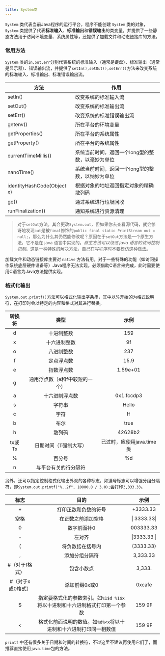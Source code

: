 ```yaml
---
title: System类
---
```


`System` 类代表当前Java程序的运行平台，程序不能创建 `System` 类的对象，`System` 类提供了代表**标准输入**、**标准输出**和**错误输出**的类变量，并提供了一些静态方法用于访问环境变量、系统属性等，还提供了加载文件和动态链接库的方法。

### 常用方法

`System` 类的`in,out,err`分别代表系统的标准输入（通常是键盘）、标准输出（通常是显示器）、错误输出流，并提供了`setIn(),setOut(),setErr()`方法来改变系统的标准输入、标准输出、标准错误输出流。

| 方法                        | 作用                                             |
| --------------------------- | ------------------------------------------------ |
| setIn()                     | 改变系统的标准输入流                             |
| setOut()                    | 改变系统的标准输出流                             |
| setErr()                    | 改变系统的标准错误输出流                         |
| getenv()                    | 所在平台的环境变量                               |
| getProperties()             | 所在平台的系统属性                               |
| getProperty()               | 所在平台的系统属性                               |
| currentTimeMillis()         | 系统当前时间，返回一个long型的整数，以毫妙为单位 |
| nanoTime()                  | 系统当前时间，返回一个long型的整数，以纳妙为单位 |
| identityHashCode(Object  x) | 根据对象的地址返回指定对象的精确散列码           |
| gc()                        | 通过系统进行垃圾回收                             |
| runFinalization()           | 通知系统进行资源清理                             |

> 对于`setOut`方法，其会更改`System.out`，但如果你去查看源代码，就会惊讶地发现`out`是被`final`修饰的`public final static PrintStream out = null;`，那么为什么其仍然能修改呢？原因在于`setOut`方法是一个原生方法，它不是在 java 语言中实现的。*原生方法可以绕过 java 语言的访问控制机制*。这是一种特殊的解决方法，自己在写程序时不要模仿这种做法。

加载文件和动态链接库主要对 `native` 方法有用，对于一些特殊的功能（如访问操作系统底层硬件设备等）Java程序无法实现，必须借助C语言来完成，此时需要使用C语言为Java方法提供实现。

### 格式化输出

`System.out.printf()`方法可以格式化输出字条串，其中以%开始的为格式说明符，在打印时会以特定的内容和格式对其进行替换。

| 转换符 |              类型              |           示例            |
| :----: | :----------------------------: | :-----------------------: |
|   d    |           十进制整数           |            159            |
|   x    |          十六进制整数          |            9f             |
|   o    |           八进制整数           |            237            |
|   f    |           定点浮点数           |           15.9            |
|   e    |           指数浮点数           |         1.59e+01          |
|   g    | 通用浮点数（e和f中较短的一个） |                           |
|   a    |         十六进制浮点数         |        0x1.fccdp3         |
|   s    |             字符串             |           Hello           |
|   c    |              字符              |             H             |
|   b    |              布尔              |           true            |
|   h    |             散列码             |          42628b2          |
| tx或Tx |     日期时间（T强制大写）      | 已过时，应使用java.time类 |
|   %    |             百分号             |            %d             |
|   n    |      与平台有关的行分隔符      |                           |

另外，还可以指定控制格式化输出外观的各种标志，如逗号标志可以增强分组分隔符，即`System.out.printf("%,.2f", 10000.0 / 3.0);`会打印`3,333.33`。

|       标志        |                             目的                             |     示例     |
| :---------------: | :----------------------------------------------------------: | :----------: |
|         +         |                     打印正数和负数的符号                     |   +3333.33   |
|       空格        |                      在正数之前添加空格                      | \| 3333.33\| |
|         0         |                         数字前面补0                          |  003333.33   |
|         -         |                            左对齐                            | \|3333.33 \| |
|         (         |                       将负数括在括号内                       |  (3333.33)   |
|         ,         |                        添加分组分隔符                        |   3,333.33   |
|  #（对于f格式）   |                          包含小数点                          |    3,333.    |
| #（对于x或0格式） |                        添加前缀0x或0                         |    0xcafe    |
|         $         | 指定要格式化的参数索引。如`%1$d %1$x`将以十进制和十六进制格式打印第一个参数 |    159 9F    |
|         <         | 格式化前面说明的数值。如`%d%<x`将以十进制和十六进制打印同一相数值 |    159 9F    |

`printf` 中还有很多关于日期和时间的转换符，不过这里不建议再使用它们了，而推荐直接使用`java.time`包的方法。
